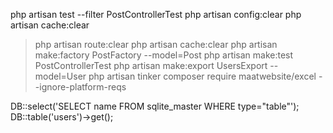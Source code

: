 php artisan test --filter PostControllerTest
php artisan config:clear
php artisan cache:clear
>php artisan route:clear
php artisan cache:clear
php artisan make:factory PostFactory --model=Post
>php artisan make:test PostControllerTest
php artisan make:export UsersExport --model=User
php artisan tinker
composer require maatwebsite/excel --ignore-platform-reqs

DB::select('SELECT name FROM sqlite_master WHERE type="table"');
DB::table('users')->get();
